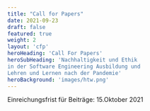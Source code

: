 ```yaml
---
title: "Call for Papers"
date: 2021-09-23
draft: false
featured: true
weight: 2
layout: 'cfp'
heroHeading: 'Call For Papers'
heroSubHeading: 'Nachhaltigkeit und Ethik
in der Software Engineering Ausbildung und
Lehren und Lernen nach der Pandemie'
heroBackground: 'images/htw.png'
---
```


Einreichungsfrist für Beiträge: 15.Oktober 2021
